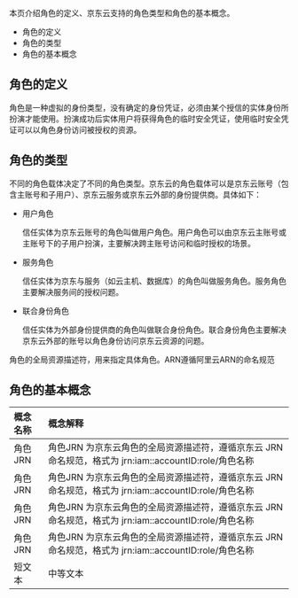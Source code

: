 本页介绍角色的定义、京东云支持的角色类型和角色的基本概念。

- 角色的定义
- 角色的类型
- 角色的基本概念

## 角色的定义

角色是一种虚拟的身份类型，没有确定的身份凭证，必须由某个授信的实体身份所扮演才能使用。扮演成功后实体用户将获得角色的临时安全凭证，使用临时安全凭证可以以角色身份访问被授权的资源。


## 角色的类型

不同的角色载体决定了不同的角色类型。京东云的角色载体可以是京东云账号（包含主账号和子用户）、京东云服务或京东云外部的身份提供商。具体如下：

- 用户角色  

  信任实体为京东云账号的角色叫做用户角色。用户角色可以由京东云主账号或主账号下的子用户扮演，主要解决跨主账号访问和临时授权的场景。
  
- 服务角色  

  信任实体为京东与服务（如云主机、数据库）的角色叫做服务角色。服务角色主要解决服务间的授权问题。
  
- 联合身份角色  

  信任实体为外部身份提供商的角色叫做联合身份角色。联合身份角色主要解决京东云外部的账号以角色身份访问京东云资源的问题。

角色的全局资源描述符，用来指定具体角色。ARN遵循阿里云ARN的命名规范
## 角色的基本概念

| 概念名称    | 概念解释 | 
| :------    | :------ |
| 角色 JRN   | 角色JRN 为京东云角色的全局资源描述符，遵循京东云 JRN 命名规范，格式为 jrn:iam::accountID:role/角色名称 | 
| 角色 JRN   | 角色JRN 为京东云角色的全局资源描述符，遵循京东云 JRN 命名规范，格式为 jrn:iam::accountID:role/角色名称 | 
| 角色 JRN   | 角色JRN 为京东云角色的全局资源描述符，遵循京东云 JRN 命名规范，格式为 jrn:iam::accountID:role/角色名称 | 
| 角色 JRN   | 角色JRN 为京东云角色的全局资源描述符，遵循京东云 JRN 命名规范，格式为 jrn:iam::accountID:role/角色名称 | 
| 短文本     | 中等文本 | 
